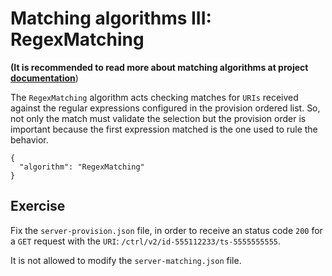 # Matching algorithms III: RegexMatching

**(It is recommended to read more about matching algorithms at project [documentation](https://github.com/testillano/h2agent#post-adminv1server-matching)**)

The  `RegexMatching` algorithm acts checking matches for `URIs` received against the regular expressions configured in the provision ordered list. So, not only the match must validate the selection but the provision order is important because the first expression matched is the one used to rule the behavior.

```
{
  "algorithm": "RegexMatching"
}
```

## Exercise

Fix the `server-provision.json` file, in order to receive an status code `200` for a `GET` request with the `URI`: `/ctrl/v2/id-555112233/ts-5555555555`.

It is not allowed to modify the `server-matching.json` file.
